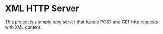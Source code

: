 # XML HTTP Server
This project is a simple ruby server that handle POST and GET http requests with XML content.
